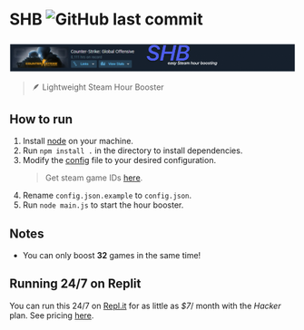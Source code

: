# SHB ![GitHub last commit](https://img.shields.io/github/last-commit/8xu/shb)
![Header Image](/media/header.png)
> 🪶 Lightweight Steam Hour Booster



## How to run

1. Install [node](https://nodejs.org/en/) on your machine.
2. Run `npm install .` in the directory to install dependencies.
3. Modify the [config](./config.json.example) file to your desired configuration.
    > Get steam game IDs [here](https://steamdb.info/apps/).
4. Rename `config.json.example` to `config.json`.
5. Run `node main.js` to start the hour booster.

## Notes
- You can only boost **32** games in the same time!

## Running 24/7 on Replit
You can run this 24/7 on [Repl.it](https://replit.com/) for as little as *$7*/ month with the *Hacker* plan. See pricing [here](https://replit.com/site/pricing).